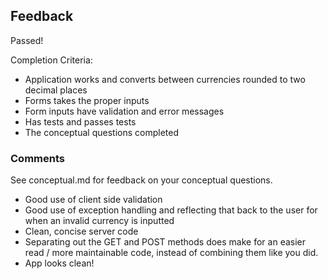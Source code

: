 ## Feedback

Passed!

Completion Criteria:
 - Application works and converts between currencies rounded to two decimal places
 - Forms takes the proper inputs
 - Form inputs have validation and error messages
 - Has tests and passes tests
 - The conceptual questions completed

### Comments

See conceptual.md for feedback on your conceptual questions.

- Good use of client side validation
- Good use of exception handling and reflecting that back to the user for when an invalid currency is inputted
- Clean, concise server code
- Separating out the GET and POST methods does make for an easier read / more maintainable code, instead of combining them like you did.
- App looks clean!
